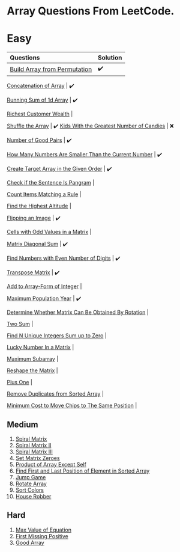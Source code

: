 
# Array Questions From LeetCode.

# Easy
Questions | Solution
:-------- | :--------
[Build Array from Permutation](https://leetcode.com/problems/build-array-from-permutation/) | :heavy_check_mark:

[Concatenation of Array](https://leetcode.com/problems/concatenation-of-array/) | :heavy_check_mark:

[Running Sum of 1d Array](https://leetcode.com/problems/running-sum-of-1d-array/) | :heavy_check_mark:

[Richest Customer Wealth](https://leetcode.com/problems/richest-customer-wealth/) |

[Shuffle the Array](https://leetcode.com/problems/shuffle-the-array/) | :heavy_check_mark:
[Kids With the Greatest Number of Candies](https://leetcode.com/problems/kids-with-the-greatest-number-of-candies/) | :x: 

[Number of Good Pairs](https://leetcode.com/problems/number-of-good-pairs/) | :heavy_check_mark:

[How Many Numbers Are Smaller Than the Current Number](https://leetcode.com/problems/how-many-numbers-are-smaller-than-the-current-number/) | :heavy_check_mark:

[Create Target Array in the Given Order](https://leetcode.com/problems/create-target-array-in-the-given-order/) | :heavy_check_mark:

[Check if the Sentence Is Pangram](https://leetcode.com/problems/check-if-the-sentence-is-pangram/) |

[Count Items Matching a Rule](https://leetcode.com/problems/count-items-matching-a-rule/) |

[Find the Highest Altitude](https://leetcode.com/problems/find-the-highest-altitude/) |

[Flipping an Image](https://leetcode.com/problems/flipping-an-image/) | :heavy_check_mark:

[Cells with Odd Values in a Matrix](https://leetcode.com/problems/cells-with-odd-values-in-a-matrix/) |

[Matrix Diagonal Sum](https://leetcode.com/problems/matrix-diagonal-sum/) | :heavy_check_mark:

[Find Numbers with Even Number of Digits](https://leetcode.com/problems/find-numbers-with-even-number-of-digits/) | :heavy_check_mark:

[Transpose Matrix](https://leetcode.com/problems/transpose-matrix/) | :heavy_check_mark:

[Add to Array-Form of Integer](https://leetcode.com/problems/add-to-array-form-of-integer/) |

[Maximum Population Year](https://leetcode.com/problems/maximum-population-year/) | :heavy_check_mark:

[Determine Whether Matrix Can Be Obtained By Rotation](https://leetcode.com/problems/determine-whether-matrix-can-be-obtained-by-rotation/) |

[Two Sum](https://leetcode.com/problems/two-sum/) |

[Find N Unique Integers Sum up to Zero](https://leetcode.com/problems/find-n-unique-integers-sum-up-to-zero/) |

[Lucky Number In a Matrix](https://leetcode.com/problems/lucky-numbers-in-a-matrix/) |

[Maximum Subarray](https://leetcode.com/problems/maximum-subarray/) |

[Reshape the Matrix](https://leetcode.com/problems/reshape-the-matrix/) |

[Plus One](https://leetcode.com/problems/plus-one/) |

[Remove Duplicates from Sorted Array](https://leetcode.com/problems/remove-duplicates-from-sorted-array/) |

[Minimum Cost to Move Chips to The Same Position](https://leetcode.com/problems/minimum-cost-to-move-chips-to-the-same-position/) |


## Medium
1. [Spiral Matrix](https://leetcode.com/problems/spiral-matrix/)
2. [Spiral Matrix II](https://leetcode.com/problems/spiral-matrix-ii/)
3. [Spiral Matrix III](https://leetcode.com/problems/spiral-matrix-iii/)
4. [Set Matrix Zeroes](https://leetcode.com/problems/set-matrix-zeroes/)
5. [Product of Array Except Self](https://leetcode.com/problems/product-of-array-except-self/)
6. [Find First and Last Position of Element in Sorted Array](https://leetcode.com/problems/find-first-and-last-position-of-element-in-sorted-array/)
7. [Jump Game](https://leetcode.com/problems/jump-game/)
8. [Rotate Array](https://leetcode.com/problems/rotate-array/)
9. [Sort Colors](https://leetcode.com/problems/sort-colors/)
10. [House Robber](https://leetcode.com/problems/house-robber/)

## Hard
1. [Max Value of Equation](https://leetcode.com/problems/max-value-of-equation/)
2. [First Missing Positive](https://leetcode.com/problems/first-missing-positive/)
3. [Good Array](https://leetcode.com/problems/check-if-it-is-a-good-array/)